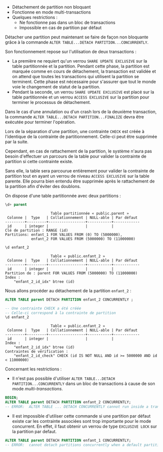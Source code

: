 <!--
Les commits sur ce sujet sont :

* https://commitfest.postgresql.org/32/2714/
* https://git.postgresql.org/gitweb/?p=postgresql.git;a=commit;h=71f4c8c6f74ba021e55d35b1128d22fb8c6e1629

Discussion

* https://gitlab.dalibo.info/formation/workshops/-/issues/108

-->

<div class="slide-content">

* Détachement de partition non bloquant
* Fonctionne en mode multi-transactions
* Quelques restrictions :
    * Ne fonctionne pas dans un bloc de transactions
    * Impossible en cas de partition par défaut

</div>

<div class="notes">

Détacher une partition peut maintenant se faire de façon non bloquante grâce à
la commande `ALTER TABLE...DETACH PARTITION...CONCURRENTLY`.

Son fonctionnement repose sur l'utilisation de deux transactions :

* La première ne requiert qu'un verrou `SHARE UPDATE EXCLUSIVE` sur la table
  partitionnée et la partition. Pendant cette phase, la partition est marquée
  comme en cours de détachement, la transaction est validée et on attend
  que toutes les transactions qui utilisent la partition se terminent. Cette
  phase est nécessaire pour s'assurer que tout le monde voie le changement de
  statut de la partition.
* Pendant la seconde, un verrou `SHARE UPDATE EXCLUSIVE` est placé sur la table
  partitionnée et un verrou `ACCESS EXCLUSIVE` sur la partition pour terminer
  le processus de détachement.

Dans le cas d'une annulation ou d'un crash lors de la deuxième transaction,
la commande `ALTER TABLE...DETACH PARTITION...FINALIZE` devra être exécutée
pour terminer l'opération.

Lors de la séparation d'une partition, une contrainte `CHECK` est créée à 
l'identique de la contrainte de partitionnement. Celle-ci peut être supprimée par
la suite.

Cependant, en cas de rattachement de la partition, le système n'aura pas besoin
d'effectuer un parcours de la table pour valider la contrainte de partition si
cette contrainte existe.

Sans elle, la table sera parcourue entièrement pour valider la contrainte de 
partition tout en ayant un verrou de niveau `ACCESS EXCLUSIVE` sur la table parente.
Elle pourra bien entendu être supprimée après le rattachement de la partition 
afin d'éviter des doublons.

On dispose d'une table partitionnée avec deux partitions :

```sql
\d+ parent
```
```text
                     Table partitionnée « public.parent »
 Colonne |  Type   | Collationnement | NULL-able | Par défaut 
---------+---------+-----------------+-----------+------------
 id      | integer |                 |           |            
Clé de partition : RANGE (id)
Partitions: enfant_1 FOR VALUES FROM (0) TO (5000000),
            enfant_2 FOR VALUES FROM (5000000) TO (11000000)
```
```sql
\d enfant_2
```
```text
                     Table « public.enfant_2 »
 Colonne |  Type   | Collationnement | NULL-able | Par défaut 
---------+---------+-----------------+-----------+------------
 id      | integer |                 |           |            
Partition de : parent FOR VALUES FROM (5000000) TO (11000000)
Index :
    "enfant_2_id_idx" btree (id)
```

Nous allons procéder au détachement de la partition `enfant_2` :
```sql
ALTER TABLE parent DETACH PARTITION enfant_2 CONCURRENTLY ;

-- Une contrainte CHECK a été créée
-- Celle-ci correspond à la contrainte de partition
\d enfant_2
```
```text
                     Table « public.enfant_2 »
 Colonne |  Type   | Collationnement | NULL-able | Par défaut 
---------+---------+-----------------+-----------+------------
 id      | integer |                 |           |            
Index :
    "enfant_2_id_idx" btree (id)
Contraintes de vérification :
    "enfant_2_id_check" CHECK (id IS NOT NULL AND id >= 5000000 AND id < 11000000)
```

Concernant les restrictions :

* Il n'est pas possible d'utiliser `ALTER TABLE...DETACH PARTITION...CONCURRENTLY`
  dans un bloc de transactions à cause de son mode _multi-transactions_.

```sql
BEGIN;
ALTER TABLE parent DETACH PARTITION enfant_2 CONCURRENTLY;
-- ERROR:  ALTER TABLE ... DETACH CONCURRENTLY cannot run inside a transaction block
```

* Il est impossible d'utiliser cette commande si une partition par défaut existe
  car les contrainte associées sont trop importante pour le mode concurrent. En
  effet, il faut obtenir un verrou de type `EXCLUSIVE LOCK` sur la partition par
  defaut.

```sql
ALTER TABLE parent DETACH PARTITION enfant_1 CONCURRENTLY;
-- ERROR:  cannot detach partitions concurrently when a default partition exists
```

</div>
